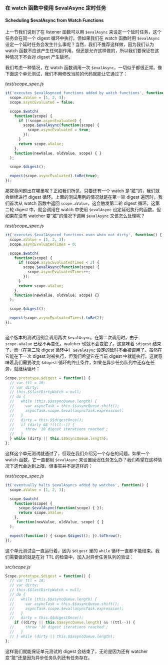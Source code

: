 ### 在 watch 函数中使用 $evalAsync 定时任务

#### Scheduling $evalAsync from Watch Functions

上一节我们说到了在 listener 函数可以用 `$evalAsync` 来设定一个延时任务，这个任务会在同一个 digest 循环中执行。但如果我们在 watch 函数时用 `$evalAsync` 设定一个延时任务会发生什么事呢？当然，我们不推荐这样做，因为我们认为 watch 函数不应该产生任何副作用。但还是允许这样做的，所以我们要保证在这种情况下不会对 digset 产生破坏。

我们考虑一种情况，在 watch 函数调用一次 `$evalAsync`，一切似乎都很正常。像下面这个单元测试，我们不用修改当前的代码就能让它通过了：

_test/scope\_spec.js_

```js
it('executes $evalAsynced functions added by watch functions', function() {
  scope.aValue = [1, 2, 3];
  scope.asyncEvaluated = false;

  scope.$watch(
    function(scope) {
      if (!scope.asyncEvaluated) {
        scope.$evalAsync(function(scope) {
          scope.asyncEvaluated = true;
        });
      }
      return scope.aValue;
    },
    function(newValue, oldValue, scope) { }
  );

  scope.$digest();

  expect(scope.asyncEvaluated).toBe(true);
});
```

那究竟问题出在哪里呢？正如我们所见，只要还有一个 watch 是“脏”的，我们就会继续进行 digest 循环。上面的测试用例的情况就是在第一轮 digest 遍历时，我们首次从 watch 函数中返回 `scope.aValue`，这会触发第二轮 digest 循环。这第二轮 digest 中，就会调用在 watch 中使用 `$evalAsync` 设定延迟执行的函数。但如果在没有 watcher 变“脏”的情况下调用 `$evalAsync` 又该怎么处理呢？

_test/scope\_spec.js_

```js
it('executes $evalAsynced functions even when not dirty', function() {
  scope.aValue = [1, 2, 3];
  scope.asyncEvaluatedTimes = 0;

  scope.$watch(
    function(scope) {
      if (scope.asyncEvaluatedTimes < 2) {
        scope.$evalAsync(function(scope) {
          scope.asyncEvaluatedTimes++;
        });
      }
      return scope.aValue;
    },
    function(newValue, oldValue, scope) {}
  );

  scope.$digest();

  expect(scope.asyncEvaluatedTimes).toBe(2);
});
`
```

这个版本的测试用例会调用两次 `$evalAsync`。在第二次调用时，由于 `scope.aValue` 已经不再变化，watcher 也就不会变脏了。这意味着 `$digest` 结束了，而（在第二轮 digest 循环中）`$evalAsync` 设定的延时不会被调用了。虽然在它能在下一次 digest 时被执行，但我们希望它在当前 digest 中就能执行。这就意味着我们需要改变 `$digest` 循环的终止条件，如果在异步任务队列中还存在任务，就继续循环：

```js
Scope.prototype.$digest = function() {
  // var ttl = 10;
  // var dirty;
  // this.$$lastDirtyWatch = null;
  // do {
  //   while (this.$$asyncQueue.length) {
  //     var asyncTask = this.$$asyncQueue.shift();
  //     asyncTask.scope.$eval(asyncTask.expression);
  //   }
  //   dirty = this.$$digestOnce();
  //   if (dirty && !(ttl--)) {
  //     throw '10 digest iterations reached';
  //   }
  } while (dirty || this.$$asyncQueue.length);
};
```

这样这个单元测试就通过了，但现在我们介绍另一个存在的问题。如果一个 watch 函数，它一直都用 `$evalAsync` 来设置延迟任务怎么办？我们希望在这种情况下迭代会达到上限，但事实并不是这样的：

_test/scope\_spec.js_

```js
it('eventually halts $evalAsyncs added by watches', function() {
  scope.aValue = [1, 2, 3];

  scope.$watch(
    function(scope) {
      scope.$evalAsync(function(scope) { });
      return scope.aValue;
    },
     function(newValue, oldValue, scope) { }
  );

  expect(function() { scope.$digest(); }).toThrow();
});
```

这个单元测试会一直运行着，因为 `$digest` 里的 `while` 循环一直都不能结束。我们需要做的就是在对 TTL 的检查中，加入对异步任务队列的验证：

_src/scope.js_

```js
Scope.prototype.$digest = function() {
  // var ttl = 10;
  // var dirty;
  // this.$$lastDirtyWatch = null;
  // do {
  //   while (this.$$asyncQueue.length) {
  //     var asyncTask = this.$$asyncQueue.shift();
  //     asyncTask.scope.$eval(asyncTask.expression);
  //   }
  //   dirty = this.$$digestOnce();
    if ((dirty || this.$$asyncQueue.length) && !(ttl--)) {
  //     throw '10 digest iterations reached';
  //   }
  // } while (dirty || this.$$asyncQueue.length);
};
```

这样我们就能保证单元测试的 digest 会结束了，无论是因为还有 watcher 变“脏”还是因为异步任务队列还有任务存在。

